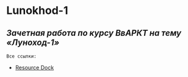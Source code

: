 # Lunokhod-1
## _Зачетная работа по курсу ВвАРКТ на тему «Луноход-1»_

`Все ссылки:`
- [Resource Dock](https://docs.google.com/document/d/1ijbliiQDuWv82LZRNR8_xXNfqQRsLWGklXxbIRIdllM/edit)
